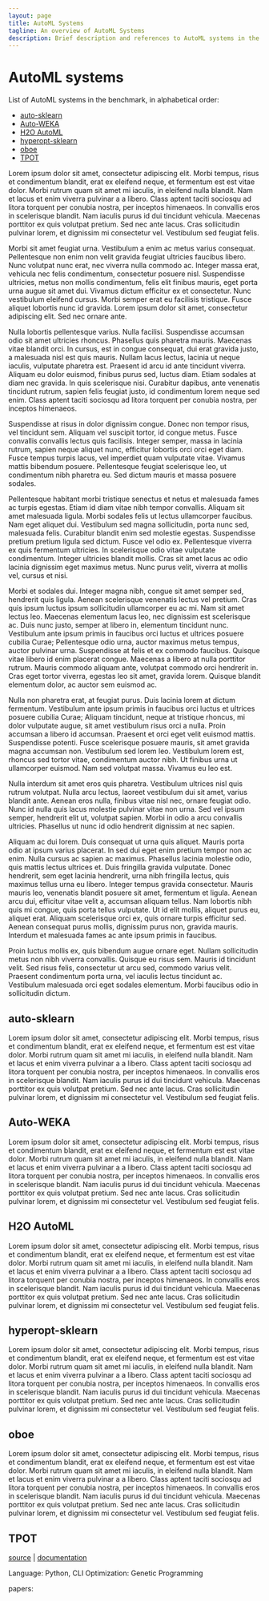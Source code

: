 ```yaml
---
layout: page
title: AutoML Systems
tagline: An overview of AutoML Systems
description: Brief description and references to AutoML systems in the benchmark.
---
```


# AutoML systems

List of AutoML systems in the benchmark, in alphabetical order:

 - [auto-sklearn](#auto-sklearn)
 - [Auto-WEKA](#auto-weka)
 - [H2O AutoML](#h2o-automl)
 - [hyperopt-sklearn](#hyperopt-sklearn)
 - [oboe](#oboe)
 - [TPOT](#tpot)
 
 

Lorem ipsum dolor sit amet, consectetur adipiscing elit. Morbi tempus, risus et condimentum blandit, erat ex eleifend neque, et fermentum est est vitae dolor. Morbi rutrum quam sit amet mi iaculis, in eleifend nulla blandit. Nam et lacus et enim viverra pulvinar a a libero. Class aptent taciti sociosqu ad litora torquent per conubia nostra, per inceptos himenaeos. In convallis eros in scelerisque blandit. Nam iaculis purus id dui tincidunt vehicula. Maecenas porttitor ex quis volutpat pretium. Sed nec ante lacus. Cras sollicitudin pulvinar lorem, et dignissim mi consectetur vel. Vestibulum sed feugiat felis.

Morbi sit amet feugiat urna. Vestibulum a enim ac metus varius consequat. Pellentesque non enim non velit gravida feugiat ultricies faucibus libero. Nunc volutpat nunc erat, nec viverra nulla commodo ac. Integer massa erat, vehicula nec felis condimentum, consectetur posuere nisl. Suspendisse ultricies, metus non mollis condimentum, felis elit finibus mauris, eget porta urna augue sit amet dui. Vivamus dictum efficitur ex et consectetur. Nunc vestibulum eleifend cursus. Morbi semper erat eu facilisis tristique. Fusce aliquet lobortis nunc id gravida. Lorem ipsum dolor sit amet, consectetur adipiscing elit. Sed nec ornare ante.

Nulla lobortis pellentesque varius. Nulla facilisi. Suspendisse accumsan odio sit amet ultricies rhoncus. Phasellus quis pharetra mauris. Maecenas vitae blandit orci. In cursus, est in congue consequat, dui erat gravida justo, a malesuada nisl est quis mauris. Nullam lacus lectus, lacinia ut neque iaculis, vulputate pharetra est. Praesent id arcu id ante tincidunt viverra. Aliquam eu dolor euismod, finibus purus sed, luctus diam. Etiam sodales at diam nec gravida. In quis scelerisque nisi. Curabitur dapibus, ante venenatis tincidunt rutrum, sapien felis feugiat justo, id condimentum lorem neque sed enim. Class aptent taciti sociosqu ad litora torquent per conubia nostra, per inceptos himenaeos.

Suspendisse at risus in dolor dignissim congue. Donec non tempor risus, vel tincidunt sem. Aliquam vel suscipit tortor, id congue metus. Fusce convallis convallis lectus quis facilisis. Integer semper, massa in lacinia rutrum, sapien neque aliquet nunc, efficitur lobortis orci orci eget diam. Fusce tempus turpis lacus, vel imperdiet quam vulputate vitae. Vivamus mattis bibendum posuere. Pellentesque feugiat scelerisque leo, ut condimentum nibh pharetra eu. Sed dictum mauris et massa posuere sodales.

Pellentesque habitant morbi tristique senectus et netus et malesuada fames ac turpis egestas. Etiam id diam vitae nibh tempor convallis. Aliquam sit amet malesuada ligula. Morbi sodales felis ut lectus ullamcorper faucibus. Nam eget aliquet dui. Vestibulum sed magna sollicitudin, porta nunc sed, malesuada felis. Curabitur blandit enim sed molestie egestas. Suspendisse pretium pretium ligula sed dictum. Fusce vel odio ex. Pellentesque viverra ex quis fermentum ultricies. In scelerisque odio vitae vulputate condimentum. Integer ultricies blandit mollis. Cras sit amet lacus ac odio lacinia dignissim eget maximus metus. Nunc purus velit, viverra at mollis vel, cursus et nisi.

Morbi et sodales dui. Integer magna nibh, congue sit amet semper sed, hendrerit quis ligula. Aenean scelerisque venenatis lectus vel pretium. Cras quis ipsum luctus ipsum sollicitudin ullamcorper eu ac mi. Nam sit amet lectus leo. Maecenas elementum lacus leo, nec dignissim est scelerisque ac. Duis nunc justo, semper at libero in, elementum tincidunt nunc. Vestibulum ante ipsum primis in faucibus orci luctus et ultrices posuere cubilia Curae; Pellentesque odio urna, auctor maximus metus tempus, auctor pulvinar urna. Suspendisse at felis et ex commodo faucibus. Quisque vitae libero id enim placerat congue. Maecenas a libero at nulla porttitor rutrum. Mauris commodo aliquam ante, volutpat commodo orci hendrerit in. Cras eget tortor viverra, egestas leo sit amet, gravida lorem. Quisque blandit elementum dolor, ac auctor sem euismod ac.

Nulla non pharetra erat, at feugiat purus. Duis lacinia lorem at dictum fermentum. Vestibulum ante ipsum primis in faucibus orci luctus et ultrices posuere cubilia Curae; Aliquam tincidunt, neque at tristique rhoncus, mi dolor vulputate augue, sit amet vestibulum risus orci a nulla. Proin accumsan a libero id accumsan. Praesent et orci eget velit euismod mattis. Suspendisse potenti. Fusce scelerisque posuere mauris, sit amet gravida magna accumsan non. Vestibulum sed lorem leo. Vestibulum lorem est, rhoncus sed tortor vitae, condimentum auctor nibh. Ut finibus urna ut ullamcorper euismod. Nam sed volutpat massa. Vivamus eu leo est.

Nulla interdum sit amet eros quis pharetra. Vestibulum ultrices nisl quis rutrum volutpat. Nulla arcu lectus, laoreet vestibulum dui sit amet, varius blandit ante. Aenean eros nulla, finibus vitae nisl nec, ornare feugiat odio. Nunc id nulla quis lacus molestie pulvinar vitae non urna. Sed vel ipsum semper, hendrerit elit ut, volutpat sapien. Morbi in odio a arcu convallis ultricies. Phasellus ut nunc id odio hendrerit dignissim at nec sapien.

Aliquam ac dui lorem. Duis consequat ut urna quis aliquet. Mauris porta odio at ipsum varius placerat. In sed dui eget enim pretium tempor non ac enim. Nulla cursus ac sapien ac maximus. Phasellus lacinia molestie odio, quis mattis lectus ultrices et. Duis fringilla gravida vulputate. Donec hendrerit, sem eget lacinia hendrerit, urna nibh fringilla lectus, quis maximus tellus urna eu libero. Integer tempus gravida consectetur. Mauris mauris leo, venenatis blandit posuere sit amet, fermentum et ligula. Aenean arcu dui, efficitur vitae velit a, accumsan aliquam tellus. Nam lobortis nibh quis mi congue, quis porta tellus vulputate. Ut id elit mollis, aliquet purus eu, aliquet erat. Aliquam scelerisque orci ex, quis ornare turpis efficitur sed. Aenean consequat purus mollis, dignissim purus non, gravida mauris. Interdum et malesuada fames ac ante ipsum primis in faucibus.

Proin luctus mollis ex, quis bibendum augue ornare eget. Nullam sollicitudin metus non nibh viverra convallis. Quisque eu risus sem. Mauris id tincidunt velit. Sed risus felis, consectetur ut arcu sed, commodo varius velit. Praesent condimentum porta urna, vel iaculis lectus tincidunt ac. Vestibulum malesuada orci eget sodales elementum. Morbi faucibus odio in sollicitudin dictum. 
 
 
 ## auto-sklearn
 
 Lorem ipsum dolor sit amet, consectetur adipiscing elit. Morbi tempus, risus et condimentum blandit, erat ex eleifend neque, et fermentum est est vitae dolor. Morbi rutrum quam sit amet mi iaculis, in eleifend nulla blandit. Nam et lacus et enim viverra pulvinar a a libero. Class aptent taciti sociosqu ad litora torquent per conubia nostra, per inceptos himenaeos. In convallis eros in scelerisque blandit. Nam iaculis purus id dui tincidunt vehicula. Maecenas porttitor ex quis volutpat pretium. Sed nec ante lacus. Cras sollicitudin pulvinar lorem, et dignissim mi consectetur vel. Vestibulum sed feugiat felis.

 ## Auto-WEKA
 
 Lorem ipsum dolor sit amet, consectetur adipiscing elit. Morbi tempus, risus et condimentum blandit, erat ex eleifend neque, et fermentum est est vitae dolor. Morbi rutrum quam sit amet mi iaculis, in eleifend nulla blandit. Nam et lacus et enim viverra pulvinar a a libero. Class aptent taciti sociosqu ad litora torquent per conubia nostra, per inceptos himenaeos. In convallis eros in scelerisque blandit. Nam iaculis purus id dui tincidunt vehicula. Maecenas porttitor ex quis volutpat pretium. Sed nec ante lacus. Cras sollicitudin pulvinar lorem, et dignissim mi consectetur vel. Vestibulum sed feugiat felis.

 ## H2O AutoML
 
 Lorem ipsum dolor sit amet, consectetur adipiscing elit. Morbi tempus, risus et condimentum blandit, erat ex eleifend neque, et fermentum est est vitae dolor. Morbi rutrum quam sit amet mi iaculis, in eleifend nulla blandit. Nam et lacus et enim viverra pulvinar a a libero. Class aptent taciti sociosqu ad litora torquent per conubia nostra, per inceptos himenaeos. In convallis eros in scelerisque blandit. Nam iaculis purus id dui tincidunt vehicula. Maecenas porttitor ex quis volutpat pretium. Sed nec ante lacus. Cras sollicitudin pulvinar lorem, et dignissim mi consectetur vel. Vestibulum sed feugiat felis.

 ## hyperopt-sklearn
 
 Lorem ipsum dolor sit amet, consectetur adipiscing elit. Morbi tempus, risus et condimentum blandit, erat ex eleifend neque, et fermentum est est vitae dolor. Morbi rutrum quam sit amet mi iaculis, in eleifend nulla blandit. Nam et lacus et enim viverra pulvinar a a libero. Class aptent taciti sociosqu ad litora torquent per conubia nostra, per inceptos himenaeos. In convallis eros in scelerisque blandit. Nam iaculis purus id dui tincidunt vehicula. Maecenas porttitor ex quis volutpat pretium. Sed nec ante lacus. Cras sollicitudin pulvinar lorem, et dignissim mi consectetur vel. Vestibulum sed feugiat felis.

 ## oboe
 
 Lorem ipsum dolor sit amet, consectetur adipiscing elit. Morbi tempus, risus et condimentum blandit, erat ex eleifend neque, et fermentum est est vitae dolor. Morbi rutrum quam sit amet mi iaculis, in eleifend nulla blandit. Nam et lacus et enim viverra pulvinar a a libero. Class aptent taciti sociosqu ad litora torquent per conubia nostra, per inceptos himenaeos. In convallis eros in scelerisque blandit. Nam iaculis purus id dui tincidunt vehicula. Maecenas porttitor ex quis volutpat pretium. Sed nec ante lacus. Cras sollicitudin pulvinar lorem, et dignissim mi consectetur vel. Vestibulum sed feugiat felis.

 ## TPOT
 
 [source](https://github.com/EpistasisLab/tpot/tree/master/tpot) | [documentation](https://epistasislab.github.io/tpot/)
 
 Language: Python, CLI
 Optimization: Genetic Programming
 
 
 
 
 papers:
